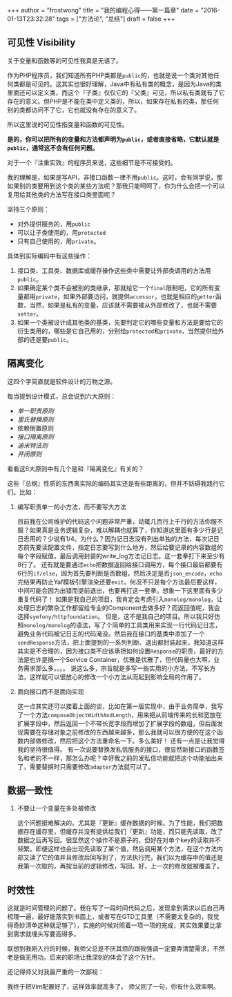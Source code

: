 +++
author = "frostwong"
title  = "我的编程心得——第一篇章"
date = "2016-01-13T23:32:28"
tags = ["方法论", "总结"]
draft = false
+++

## 可见性 Visibility

关于变量和函数等的可见性我真是无语了。

作为PHP程序员，我们知道所有PHP类都是`public`的，也就是说一个类对其他任何类都是可见的。这其实也很好理解，Java中有私有类的概念，是因为Java的类里面还可以定义类，而这个『子类』仅仅它的『父类』可见，所以私有类就有了它存在的意义。但PHP是不能在类中定义类的，所以，如果存在私有的类，那任何别的类都访问不了它，它也就没有存在的意义了。

所以这里说的可见性指变量和函数的可见性。

**是的，你可以把所有的变量和方法都声明为`public`，或者直接省略，它默认就是`public`，通常这不会有任何问题。**

对于一个『注重实效』的程序员来说，这些细节是不可接受的。

我的理解是，如果是写API，非接口函数一律不用`public`。这时，会有同学说，那如果别的类要用到这个类的某些方法呢？那我只能呵呵了，你为什么会把一个可以复用给其他类的方法写在接口类里面呢？

坚持三个原则：

- 对外提供服务的，用`public`
- 可以让子类使用的，用`protected`
- 只有自己使用的，用`private`。

具体到实际编码中有这些操作：

1. 接口类、工具类、数据库或缓存操作这些类中需要让外部类调用的方法用`public`。
2. 如果确定某个类不会被别的类继承，那就给它一个`final`限制吧，它的所有变量都用`private`，如果外部要访问，就提供`accessor`，也就是相应的`getter`函数，当然，如果是私有的变量，应该就不需要被从外部修改了，也就不需要`setter`。
3. 如果一个类被设计成其他类的基类，先要判定它的哪些变量和方法是要给它的衍生类用的，哪些是它自己用的，分别给`protected`和`private`，当然提供给外部的还是要`public`。

## 隔离变化

这四个字简直就是软件设计的万物之源。

每当提到设计模式，总会说到六大原则：

* _单一职责原则_
* _里氏替换原则_
* 依赖倒置原则
* _接口隔离原则_
* _迪米特法则_
* _开闭原则_

看看这6大原则中有几个是和『隔离变化』有关的？

这些『总纲』性质的东西离实际的编码其实还是有些距离的，但并不妨碍我践行它们。比如：

1. 编写职责单一的小方法，而不要写大方法

    目前我在公司维护的代码这个问题非常严重，动辄几百行上千行的方法你服不服？如果真是业务逻辑复杂，难以解耦也就算了，你知道这里面有多少行是记日志用的？少说有1/4。为什么？因为记日志没有列出单独的方法，每次记日志前先要读配置文件，指定日志要写到什么地方，然后给要记录的内容数组的每个字段赋值，最后调用封装的write_log方法记日志。这一套拳打下来至少有8行了。
    还有就是要通过`echo`把数据返回给接口调用方，每个接口最后都要有6行的`if/else`，因为首先要判断是否数组，然后决定是否`json_encode`，`echo`完结果再防止Yaf模板引擎渲染还要`exit`。何况不只是每个方法最后要这样，中间可能会因为出错而提前退出，也要再打这一套拳。想象一下这里面有多少重复代码了！
    如果是我自己的项目，我肯定会考虑引入`monolog/monolog`，让处理日志的繁杂工作都留给专业的Component去做多好？而返回值呢，我会选择`symfony/httpfoundation`。
    但是，这不是我自己的项目。所以我只好仿照`monolog/monolog`的语法，写了个简单的工具类用来实现一行代码记日志，避免业务代码被记日志的代码淹没。然后我在接口的基类中添加了一个`sendResponse`方法，把上面提到的一系列判断、退出都封装起来，我知道这样其实是不合理的，因为接口类不应该承担如何设置`Response`的职责，最好的方法是也许是搞一个Service Container，优雅是优雅了，但代码量也大啊，业务需求那么多。。。。
    说这么多，宗旨就是多写一些实用的小方法，不写长方法，这样就可以很放心的修改一个小方法从而起到影响全局的作用了。

2. 面向接口而不是面向实现

    这一点其实还可以接着上面的谈，比如在第一版实现中，由于业务简单，我写了一个方法`composeObjectWidthAndLength`，用来把从前端传来的长和宽放在扩展字段中，然后返回一个不带长宽字段而增加了扩展字段的数组，但后面发现需要在存储对象之前修改的东西越来越多，那么我就可以很方便的在这个函数内部做修改，然后把这个方法重命名一下。多么美好！
    还有一点是让我觉得我的坚持很值得。
    有一次说要替换发私信服务的接口，很显然新接口的函数签名和老的不一样，那怎么办呢？幸好我之前的发私信功能就把这个功能抽出来了，需要替换时只需要修改`adapter`方法就可以了。
 
## 数据一致性
   
1. 不要让一个变量在多处被修改

    这个问题挺难解决的。尤其是『更新』缓存数据的时候。为了性能，我们把数据存在缓存里，但缓存并没有提供给我们『更新』功能，而只能先读取，改了数据之后再写回。很显然这个操作不是原子的，但好在对单个key的读取并不频繁。即便这样也会出现先读取了某个值，然后调用某个方法，在这个方法内部又读了它的值并且修改后回写到了，方法执行完，我们以为缓存中的值还是我第一次取的，再按当前的逻辑修改，写回。好，上一次的修改就被覆盖了。

## 时效性

这就是时间管理的问题了。我在写了一段时间代码之后，发现拿到需求以后自己再梳理一遍，最好能落实到书面上，或者写在GTD工具里（不需要太复杂的，我觉得奇妙清单这种就足够了），实施的时候对照着一项一项的完成，其实效果要比拿到需求就埋头写要高得多。

联想到我刚入行的时候，我师父总是不厌其烦的跟我强调一定要弄清楚需求，不然老是做无用功。后来的职场让我深刻的体会了这个方针。

还记得师父对我最严重的一次鄙视：

我终于把Vim配置好了，这样效率就高多了。
师父回了一句，你有什么效率啊。

